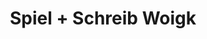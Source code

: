 ---
title: "Spiel + Schreib Woigk"
url: /dresden/spiel-schreib-woigk-bautzner-strasse/
shop: Spielzeug
---